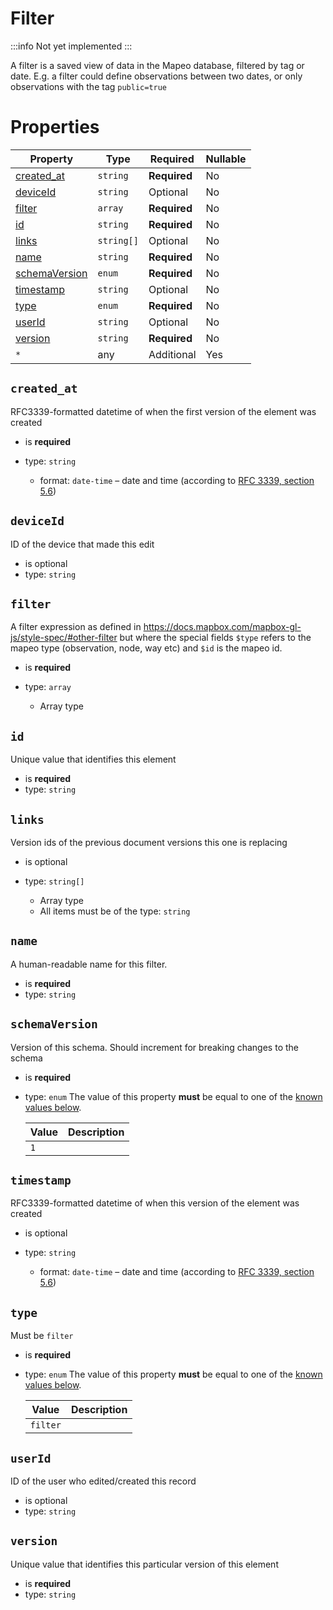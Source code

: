 # Filter

:::info
Not yet implemented
:::

A filter is a saved view of data in the Mapeo database, filtered by tag or date. E.g. a filter could define
observations between two dates, or only observations with the tag `public=true`

# Properties

| Property                        | Type       | Required     | Nullable |
| ------------------------------- | ---------- | ------------ | -------- |
| [created_at](#created_at)       | `string`   | **Required** | No       | Filter (this schema) |
| [deviceId](#deviceid)           | `string`   | Optional     | No       | Filter (this schema) |
| [filter](#filter)               | `array`    | **Required** | No       | Filter (this schema) |
| [id](#id)                       | `string`   | **Required** | No       | Filter (this schema) |
| [links](#links)                 | `string[]` | Optional     | No       | Filter (this schema) |
| [name](#name)                   | `string`   | **Required** | No       | Filter (this schema) |
| [schemaVersion](#schemaversion) | `enum`     | **Required** | No       | Filter (this schema) |
| [timestamp](#timestamp)         | `string`   | Optional     | No       | Filter (this schema) |
| [type](#type)                   | `enum`     | **Required** | No       | Filter (this schema) |
| [userId](#userid)               | `string`   | Optional     | No       | Filter (this schema) |
| [version](#version)             | `string`   | **Required** | No       | Filter (this schema) |
| `*`                             | any        | Additional   | Yes      | this schema _allows_ additional properties |

## `created_at`

RFC3339-formatted datetime of when the first version of the element was created

- is **required**
- type: `string`

  - format: `date-time` – date and time (according to [RFC 3339, section 5.6](http://tools.ietf.org/html/rfc3339))

## `deviceId`

ID of the device that made this edit

- is optional
- type: `string`

## `filter`

A filter expression as defined in https://docs.mapbox.com/mapbox-gl-js/style-spec/#other-filter but where the special
fields `$type` refers to the mapeo type (observation, node, way etc) and `$id` is the mapeo id.

- is **required**
- type: `array`

  - Array type

## `id`

Unique value that identifies this element

- is **required**
- type: `string`

## `links`

Version ids of the previous document versions this one is replacing

- is optional
- type: `string[]`

  - Array type
  - All items must be of the type: `string`

## `name`

A human-readable name for this filter.

- is **required**
- type: `string`

## `schemaVersion`

Version of this schema. Should increment for breaking changes to the schema

- is **required**
- type: `enum` The value of this property **must** be equal to one of the
  [known values below](#schemaversion-known-values).

  | Value | Description |
  | ----- | ----------- |
  | `1`   |             |

## `timestamp`

RFC3339-formatted datetime of when this version of the element was created

- is optional
- type: `string`

  - format: `date-time` – date and time (according to [RFC 3339, section 5.6](http://tools.ietf.org/html/rfc3339))

## `type`

Must be `filter`

- is **required**
- type: `enum` The value of this property **must** be equal to one of the [known values below](#type-known-values).

  | Value    | Description |
  | -------- | ----------- |
  | `filter` |             |

## `userId`

ID of the user who edited/created this record

- is optional
- type: `string`

## `version`

Unique value that identifies this particular version of this element

- is **required**
- type: `string`
